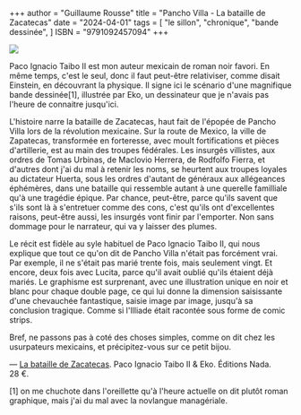 +++
author = "Guillaume Rousse"
title = "Pancho Villa - La bataille de Zacatecas"
date = "2024-04-01"
tags = [
    "le sillon", "chronique", "bande dessinée",
]
ISBN = "9791092457094"
+++

![](/images/la_bataille_de_zacatecas.webp)

Paco Ignacio Taibo II est mon auteur mexicain de roman noir favori. En même
temps, c'est le seul, donc il faut peut-être relativiser, comme disait
Einstein, en découvrant la physique. Il signe ici le scénario
d'une magnifique bande dessinée[1], illustrée par Eko, un dessinateur que je
n'avais pas l'heure de connaitre jusqu'ici.

L'histoire narre la bataille de Zacatecas, haut fait de l'épopée de Pancho
Villa lors de la révolution mexicaine. Sur la route de Mexico, la ville de
Zapatecas, transformée en forteresse, avec moult fortifications et pièces
d'artillerie, est au main des troupes fédérales. Les insurgés villistes, aux
ordres de Tomas Urbinas, de Maclovio Herrera, de Rodfolfo Fierra, et
d'autres dont j'ai du mal à retenir les noms, se heurtent aux troupes loyales
au dictateur Huerta, sous les ordres d'autant de généraux aux allégeances
éphémères, dans une bataille qui ressemble autant à une querelle familliale
qu'à une tragédie épique. Par chance, peut-être, parce qu'ils savent que s'ils sont là à s'entretuer comme des cons, c'est qu'ils ont
d'excellentes raisons, peut-être aussi, les insurgés vont finir par l'emporter.
Non sans dommage pour le narrateur, qui va y laisser des plumes.

Le récit est fidèle au syle habituel de Paco Ignacio Taibo II, qui nous explique
que tout ce qu'on dit de Pancho Villa n'était pas forcément vrai. Par exemple,
il ne s'était pas marié trente fois, mais seulement vingt. Et encore, deux fois
avec Lucita, parce qu'il avait oublié qu'ils étaient déjà mariés. Le graphisme
est surprenant, avec une illustration unique en noir et blanc pour chaque
double page, ce qui lui donne la dimension saisissante d'une chevauchée
fantastique, saisie image par image, jusqu'à sa conclusion tragique. Comme si
l'Illiade était racontée sous forme de comic strips.

Bref, ne passons pas à coté des choses simples, comme on dit chez les
usurpateurs mexicains, et précipitez-vous sur ce petit bijou.

—
[La bataille de Zacatecas](https://www.babelio.com/livres/Taibo-II-Pancho-Villa--La-bataille-de-Zacatecas/802852). Paco Ignacio Taibo II & Eko. Éditions Nada. 28 €.

[1] on me chuchote dans l'oreillette qu'à l'heure actuelle on dit plutôt roman graphique, mais j'ai du mal avec la novlangue managériale.

